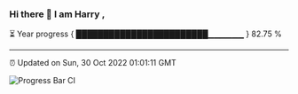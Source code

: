 ### Hi there 👋 I am Harry , 

⏳ Year progress { ████████████████████████▁▁▁▁▁▁ } 82.75 %

---

⏰ Updated on Sun, 30 Oct 2022 01:01:11 GMT

![Progress Bar CI](https://github.com/duykhang68/duykhang68/workflows/Progress%20Bar%20CI/badge.svg)
